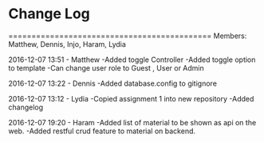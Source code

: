 # Change Log 

============================================
Members: Matthew, Dennis, Injo, Haram, Lydia

2016-12-07 13:51 - Matthew
-Added toggle Controller
-Added toggle option to template
-Can change user role to Guest , User or Admin

2016-12-07 13:22 - Dennis
-Added database.config to gitignore

2016-12-07 13:12 - Lydia
-Copied assignment 1 into new repository
-Added changelog

2016-12-07 19:20 - Haram
-Added list of material to be shown as api on the web.
-Added restful crud feature to material on backend.
